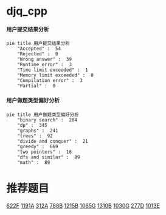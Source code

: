 # djq_cpp

<!-- tabs:start -->



#### **用户提交结果分析**

```mermaid
pie title 用户提交结果分析
    "Accepted" :  54
    "Rejected" :  0
    "Wrong answer" :  39
    "Runtime error" :  3
    "Time limit exceeded" :  1
    "Memory limit exceeded" :  0
    "Compilation error" :  3
    "Partial" :  0
```

#### **用户做题类型偏好分析**

```mermaid
pie title 用户做题类型偏好分析
    "binary search" :  204
    "dp" :  345
    "graphs" :  241
    "trees" :  92
    "divide and conquer" :  21
    "greedy" :  669
    "two pointers" :  16
    "dfs and similar" :  89
    "math" :  89
```



<!-- tabs:end -->
# 推荐题目
[622F](https://codeforces.com/contest/622/problem/F)
[1191A](https://codeforces.com/contest/1191/problem/A)
[312A](https://codeforces.com/contest/312/problem/A)
[788B](https://codeforces.com/contest/788/problem/B)
[1215B](https://codeforces.com/contest/1215/problem/B)
[1065G](https://codeforces.com/contest/1065/problem/G)
[1310B](https://codeforces.com/contest/1310/problem/B)
[1030G](https://codeforces.com/contest/1030/problem/G)
[277D](https://codeforces.com/contest/277/problem/D)
[1013E](https://codeforces.com/contest/1013/problem/E)
